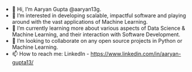 - 👋 Hi, I’m Aaryan Gupta @aaryan13g.
- 👀 I’m interested in developing scalable, impactful software and playing around with the vast applications of Machine Learning.
- 🌱 I’m currently learning more about various aspects of Data Science & Machine Learning, and their interaction with Software Development.
- 💞️ I’m looking to collaborate on any open source projects in Python or Machine Learning.
- 📫 How to reach me: LinkedIn - https://www.linkedin.com/in/aaryan-gupta13/

<!---
aaryan13g/aaryan13g is a ✨ special ✨ repository because its `README.md` (this file) appears on your GitHub profile.
You can click the Preview link to take a look at your changes.
--->
